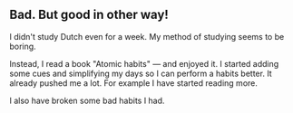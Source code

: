 ## Bad. But good in other way!

I didn't study Dutch even for a week. My method of studying seems to be boring.

Instead, I read a book "Atomic habits" — and enjoyed it.
I started adding some cues and simplifying my days so I can perform a habits better.
It already pushed me a lot. For example I have started reading more.

I also have broken some bad habits I had.
